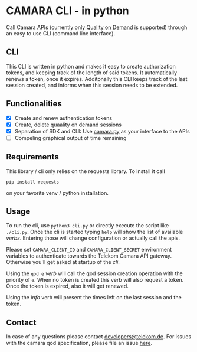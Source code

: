 CAMARA CLI - in python
======================

Call Camara APIs (currently only [Quality on Demand](https://github.com/camaraproject/QualityOnDemand/) is supported) through an easy to use CLI (command line interface).

CLI
---

This CLI is written in python and makes it easy to create authorization tokens, and keeping track of the length of said tokens. It automatically renews a token, 
once it expires. Additonally this CLI keeps track of the last session created, and informs when this session needs to be extended.

Functionalities
---------------

- [x] Create and renew authentication tokens
- [x] Create, delete quaality on demand sessions
- [x] Separation of SDK and CLI: Use [camara.py](camara.py) as your interface to the APIs
- [ ] Compeling graphical output of time remaining

Requirements
------------

This library / cli only relies on the requests library. To install it call

```
pip install requests
```

on your favorite venv / python installation.

Usage
-----

To run the cli, use `python3 cli.py` or directly execute the script like `./cli.py`. Once the cli is started typing `help` will show the list of available _verbs_. Entering those will change configuration or actually call the apis.

Please set `CAMARA_CLIENT_ID` and `CAMARA_CLIENT_SECRET` environment variables to authenticate towards the Telekom Camara API gateway. Otherwise you'll get asked at startup of the _cli_.

Using the `qod e` _verb_ will call the qod session creation operation with the priority of `e`. When no token is created this verb will also request a token. Once the token is expired, also it will get renewed.

Using the _info_ verb will present the times left on the last session and the token.

Contact
-------

In case of any questions please contact developers@telekom.de. For issues with the camara qod specification, please file an issue [here](https://github.com/camaraproject/QualityOnDemand/issues/new).
